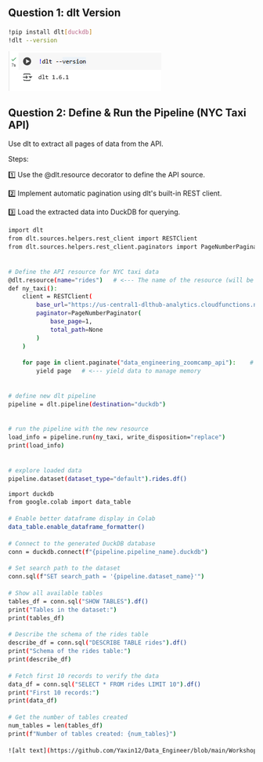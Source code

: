 ## Question 1: dlt Version

```bash
!pip install dlt[duckdb]
!dlt --version
```

![alt text](https://github.com/Yaxin12/Data_Engineer/blob/main/Workshop%201_Ingestion%20with%20dlt/image/Screenshot%202025-02-15%20114704.png)

## Question 2: Define & Run the Pipeline (NYC Taxi API)
Use dlt to extract all pages of data from the API.

Steps:

1️⃣ Use the @dlt.resource decorator to define the API source.

2️⃣ Implement automatic pagination using dlt's built-in REST client.

3️⃣ Load the extracted data into DuckDB for querying.

```bash
import dlt
from dlt.sources.helpers.rest_client import RESTClient
from dlt.sources.helpers.rest_client.paginators import PageNumberPaginator


# Define the API resource for NYC taxi data
@dlt.resource(name="rides")   # <--- The name of the resource (will be used as the table name)
def ny_taxi():
    client = RESTClient(
        base_url="https://us-central1-dlthub-analytics.cloudfunctions.net/data_engineering_zoomcamp_api",
        paginator=PageNumberPaginator(
            base_page=1,
            total_path=None
        )
    )

    for page in client.paginate("data_engineering_zoomcamp_api"):    # <--- API endpoint for retrieving taxi ride data
        yield page   # <--- yield data to manage memory


# define new dlt pipeline
pipeline = dlt.pipeline(destination="duckdb")


# run the pipeline with the new resource
load_info = pipeline.run(ny_taxi, write_disposition="replace")
print(load_info)


# explore loaded data
pipeline.dataset(dataset_type="default").rides.df()
```

```bash
import duckdb
from google.colab import data_table

# Enable better dataframe display in Colab
data_table.enable_dataframe_formatter()

# Connect to the generated DuckDB database
conn = duckdb.connect(f"{pipeline.pipeline_name}.duckdb")

# Set search path to the dataset
conn.sql(f"SET search_path = '{pipeline.dataset_name}'")

# Show all available tables
tables_df = conn.sql("SHOW TABLES").df()
print("Tables in the dataset:")
print(tables_df)

# Describe the schema of the rides table
describe_df = conn.sql("DESCRIBE TABLE rides").df()
print("Schema of the rides table:")
print(describe_df)

# Fetch first 10 records to verify the data
data_df = conn.sql("SELECT * FROM rides LIMIT 10").df()
print("First 10 records:")
print(data_df)

# Get the number of tables created
num_tables = len(tables_df)
print(f"Number of tables created: {num_tables}")

![alt text](https://github.com/Yaxin12/Data_Engineer/blob/main/Workshop%201_Ingestion%20with%20dlt/image/Screenshot%202025-02-15%20114704.png)